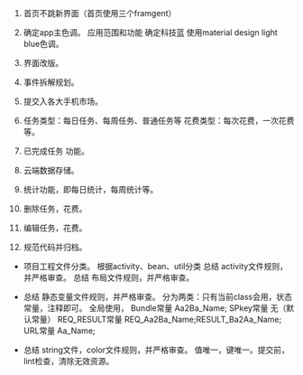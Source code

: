 1. 首页不跳新界面（首页使用三个framgent）

2. 确定app主色调。 应用范围和功能  确定科技蓝 使用material design  light blue色调。
4. 界面改版。
5. 事件拆解规划。
6. 提交入各大手机市场。
7. 任务类型：每日任务、每周任务、普通任务等 花费类型：每次花费，一次花费等。
8. 已完成任务 功能。
9. 云端数据存储。
10. 统计功能，即每日统计，每周统计等。
11. 删除任务，花费。
12. 编辑任务，花费。
3. 规范代码并归档。  
* 项目工程文件分类。
根据activity、bean、util分类
总结 activity文件规则，并严格审查。
总结 布局文件规则，并严格审查。
* 总结 静态变量文件规则，并严格审查。
分为两类：只有当前class会用，状态常量，注释即可。
全局使用，
Bundle常量  Aa2Ba_Name;
SPkey常量  无（默认常量）
REQ_RESULT常量  REQ_Aa2Ba_Name;RESULT_Ba2Aa_Name;
URL常量 Aa_Name;

* 总结 string文件，color文件规则，并严格审查。
值唯一，键唯一。提交前，lint检查，清除无效资源。
